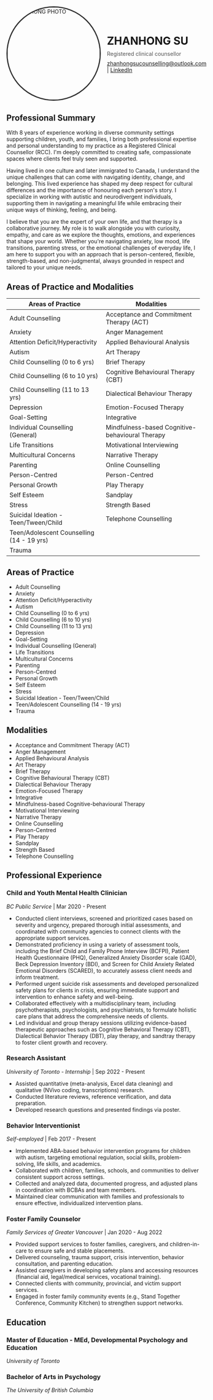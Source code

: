 <div style="display: flex; align-items: center; margin-bottom: 2rem;">
  <img src="bio.jpg" alt="ZHANHONG PHOTO" style="width: 240px; height: 240px; border-radius: 50%; object-fit: cover; border: 3px solid #333; margin-right: 1rem;">
  <div>
    <h1 style="margin: 0;">ZHANHONG SU</h1>
    <p style="margin: 0.5rem 0; color: #555;">Registered clinical counsellor</p>
    <p style="margin: 0; font-size: 0.9rem;">
      <a href="mailto:zhanhongsucounselling@outlook.com">zhanhongsucounselling@outlook.com</a> | 
      <a href="https://www.linkedin.com/in/viola-su-b67143166/">LinkedIn</a> 
    </p>
  </div>
</div>

## Professional Summary
With 8 years of experience working in diverse community settings supporting children, youth, and families, I bring both professional expertise and personal understanding to my practice as a Registered Clinical Counsellor (RCC). I'm deeply committed to creating safe, compassionate spaces where clients feel truly seen and supported. 

Having lived in one culture and later immigrated to Canada, I understand the unique challenges that can come with navigating identity, change, and belonging. This lived experience has shaped my deep respect for cultural differences and the importance of honouring each person's story. I specialize in working with autistic and neurodivergent individuals, supporting them in navigating a meaningful life while embracing their unique ways of thinking, feeling, and being. 

I believe that you are the expert of your own life, and that therapy is a collaborative journey. My role is to walk alongside you with curiosity, empathy, and care as we explore the thoughts, emotions, and experiences that shape your world. Whether you're navigating anxiety, low mood, life transitions, parenting stress, or the emotional challenges of everyday life, I am here to support you with an approach that is person-centered, flexible, strength-based, and non-judgmental, always grounded in respect and tailored to your unique needs.

## Areas of Practice and Modalities

| Areas of Practice                          | Modalities                                      |
|--------------------------------------------|-------------------------------------------------|
| Adult Counselling                          | Acceptance and Commitment Therapy (ACT)        |
| Anxiety                                    | Anger Management                                |
| Attention Deficit/Hyperactivity            | Applied Behavioural Analysis                    |
| Autism                                     | Art Therapy                                     |
| Child Counselling (0 to 6 yrs)             | Brief Therapy                                   |
| Child Counselling (6 to 10 yrs)            | Cognitive Behavioural Therapy (CBT)            |
| Child Counselling (11 to 13 yrs)           | Dialectical Behaviour Therapy                  |
| Depression                                 | Emotion-Focused Therapy                         |
| Goal-Setting                               | Integrative                                     |
| Individual Counselling (General)           | Mindfulness-based Cognitive-behavioural Therapy |
| Life Transitions                           | Motivational Interviewing                       |
| Multicultural Concerns                     | Narrative Therapy                               |
| Parenting                                  | Online Counselling                              |
| Person-Centred                             | Person-Centred                                  |
| Personal Growth                            | Play Therapy                                    |
| Self Esteem                                | Sandplay                                        |
| Stress                                     | Strength Based                                  |
| Suicidal Ideation - Teen/Tween/Child       | Telephone Counselling                           |
| Teen/Adolescent Counselling (14 - 19 yrs)  |                                                 |
| Trauma                                     |                                                 |

## Areas of Practice
- Adult Counselling
- Anxiety
- Attention Deficit/Hyperactivity
- Autism
- Child Counselling (0 to 6 yrs)
- Child Counselling (6 to 10 yrs)
- Child Counselling (11 to 13 yrs)
- Depression
- Goal-Setting
- Individual Counselling (General)
- Life Transitions
- Multicultural Concerns
- Parenting
- Person-Centred
- Personal Growth
- Self Esteem
- Stress
- Suicidal Ideation - Teen/Tween/Child
- Teen/Adolescent Counselling (14 - 19 yrs)
- Trauma


## Modalities
- Acceptance and Commitment Therapy (ACT)
- Anger Management
- Applied Behavioural Analysis
- Art Therapy
- Brief Therapy
- Cognitive Behavioural Therapy (CBT)
- Dialectical Behaviour Therapy
- Emotion-Focused Therapy
- Integrative
- Mindfulness-based Cognitive-behavioural Therapy
- Motivational Interviewing
- Narrative Therapy
- Online Counselling
- Person-Centred
- Play Therapy
- Sandplay
- Strength Based
- Telephone Counselling


## Professional Experience

### Child and Youth Mental Health Clinician  
*BC Public Service* | Mar 2020 - Present  
- Conducted client interviews, screened and prioritized cases based on severity and urgency, prepared thorough initial assessments, and coordinated with community agencies to connect clients with the appropriate support services.
- Demonstrated proficiency in using a variety of assessment tools, including the Brief Child and Family Phone Interview (BCFPI), Patient Health Questionnaire (PHQ), Generalized Anxiety Disorder scale (GAD), Beck Depression Inventory (BDI), and Screen for Child Anxiety Related Emotional Disorders (SCARED), to accurately assess client needs and inform treatment.
- Performed urgent suicide risk assessments and developed personalized safety plans for clients in crisis, ensuring immediate support and intervention to enhance safety and well-being.
- Collaborated effectively with a multidisciplinary team, including psychotherapists, psychologists, and psychiatrists, to formulate holistic care plans that address the comprehensive needs of clients.
- Led individual and group therapy sessions utilizing evidence-based therapeutic approaches such as Cognitive Behavioral Therapy (CBT), Dialectical Behavior Therapy (DBT), play therapy, and sandtray therapy to foster client growth and recovery.

### Research Assistant 
*University of Toronto - Internship* | Sep 2022 - Present 

- Assisted quantitative (meta-analysis, Excel data cleaning) and qualitative (NVivo coding, transcriptions) research.
- Conducted literature reviews, reference verification, and data preparation.
- Developed research questions and presented findings via poster.

### Behavior Interventionist 
*Self-employed* | Feb 2017 - Present

- Implemented ABA-based behavior intervention programs for children with autism, targeting emotional regulation, social skills, problem-solving, life skills, and academics.
- Collaborated with children, families, schools, and communities to deliver consistent support across settings.
- Collected and analyzed data, documented progress, and adjusted plans in coordination with BCBAs and team members.
- Maintained clear communication with families and professionals to ensure effective, individualized intervention plans.

### Foster Family Counselor
*Family Services of Greater Vancouver* | Jan 2020 - Aug 2022

- Provided support services to foster families, caregivers, and children-in-care to ensure safe and stable placements.
- Delivered counseling, trauma support, crisis intervention, behavior consultation, and parenting education.
- Assisted caregivers in developing safety plans and accessing resources (financial aid, legal/medical services, vocational training).
- Connected clients with community, provincial, and victim support services.
- Engaged in foster family community events (e.g., Stand Together Conference, Community Kitchen) to strengthen support networks.

## Education

### Master of Education - MEd, Developmental Psychology and Education
*University of Toronto* 

### Bachelor of Arts in Psychology  
*The University of British Columbia* 

